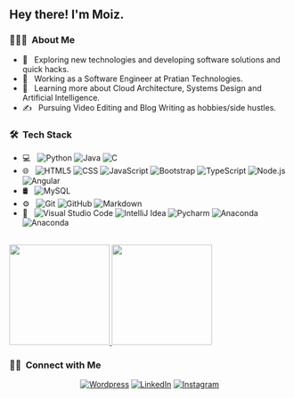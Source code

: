 <!-- <img src="https://raw.githubusercontent.com/AVS1508/AVS1508/master/assets/Aditya%20Vikram%20Singh%20Banner.png"> -->

<h2> Hey there! I'm Moiz.</h2>

<h3> 👨🏻‍💻 &nbsp;About Me </h3>

- 🤔 &nbsp; Exploring new technologies and developing software solutions and quick hacks.
- 💼 &nbsp; Working as a Software Engineer at Pratian Technologies.
- 🌱 &nbsp; Learning more about Cloud Architecture, Systems Design and Artificial Intelligence.
- ✍️ &nbsp; Pursuing Video Editing and Blog Writing as hobbies/side hustles.

<h3> 🛠 &nbsp;Tech Stack</h3>

- 💻 &nbsp;
  ![Python](https://img.shields.io/badge/-Python-333333?style=flat&logo=python)
  ![Java](https://img.shields.io/badge/-Java-333333?style=flat&logo=Java&logoColor=007396)
  ![C](https://img.shields.io/badge/-C-333333?style=flat&logo=C&logoColor=00599C)
- 🌐 &nbsp;
  ![HTML5](https://img.shields.io/badge/-HTML5-333333?style=flat&logo=HTML5)
  ![CSS](https://img.shields.io/badge/-CSS-333333?style=flat&logo=CSS3&logoColor=1572B6)
  ![JavaScript](https://img.shields.io/badge/-JavaScript-333333?style=flat&logo=javascript)
  ![Bootstrap](https://img.shields.io/badge/-Bootstrap-333333?style=flat&logo=bootstrap)
  ![TypeScript](https://img.shields.io/badge/-TypeScript-333333?style=flat&logo=typescript)
  ![Node.js](https://img.shields.io/badge/-Node.js-333333?style=flat&logo=node.js)
  ![Angular](https://img.shields.io/badge/-Angular-333333?style=flat&logo=angular)
- 🛢 &nbsp;
  ![MySQL](https://img.shields.io/badge/-MySQL-333333?style=flat&logo=mysql)
- ⚙️ &nbsp;
  ![Git](https://img.shields.io/badge/-Git-333333?style=flat&logo=git)
  ![GitHub](https://img.shields.io/badge/-GitHub-333333?style=flat&logo=github)
  ![Markdown](https://img.shields.io/badge/-Markdown-333333?style=flat&logo=markdown)
- 🔧 &nbsp;
  ![Visual Studio Code](https://img.shields.io/badge/-Visual%20Studio%20Code-333333?style=flat&logo=visual-studio-code&logoColor=007ACC)
  ![IntelliJ Idea](https://img.shields.io/badge/-Intellij%20Idea-333333?style=flat&logo=Intellij-Idea)
  ![Pycharm](https://img.shields.io/badge/-PyCharm-333333?style=flat&logo=Pycharm)
  ![Anaconda](https://img.shields.io/badge/-Anaconda-333333?style=flat&logo=Anaconda)
  ![Anaconda](https://img.shields.io/badge/-Android%20Studio-333333?style=flat&logo=Android-studio)
 <!--
- 🖥 &nbsp;
  ![After Effects](https://img.shields.io/badge/-After%20Effects-333333?style=flat&logo=adobe-after-effects)
  ![Premiere Pro](https://img.shields.io/badge/-Premiere%20Pro-333333?style=flat&logo=adobe-premiere-pro)
  ![Photoshop](https://img.shields.io/badge/-Photoshop-333333?style=flat&logo=adobe-photoshop)
  ![XD](https://img.shields.io/badge/-XD-333333?style=flat&logo=adobe-xd)-->
<br/>

<a href="https://github.com/imoizuddin">
  <img height="180em" src="https://github-readme-stats.vercel.app/api?username=imoizuddin&theme=buefy&show_icons=true" />
  <img height="180em" src="https://github-readme-stats.vercel.app/api/top-langs/?username=imoizuddin&theme=buefy&layout=compact" />
</a>

<br/>

<h3> 🤝🏻 &nbsp;Connect with Me </h3>

<p align="center">
<a href="https://www.imoizuddin.wordpress.com/"><img alt="Wordpress" src="https://img.shields.io/badge/Website-imoizuddin-blue?style=flat-square&logo=wordpress"></a>
<a href="https://www.linkedin.com/in/imoizuddin/"><img alt="LinkedIn" src="https://img.shields.io/badge/LinkedIn-Moiz%20Qureshi-blue?style=flat-square&logo=linkedin"></a>
<a href="https://www.instagram.com/imoizuddin/"><img alt="Instagram" src="https://img.shields.io/badge/Instagram-imoizuddin-blue?style=flat-square&logo=instagram"></a>
<!-- <a href="mailto:avsingh@umass.edu"><img alt="Email" src="https://img.shields.io/badge/Email-avsingh@umass.edu-blue?style=flat-square&logo=gmail"></a> -->
</p>

